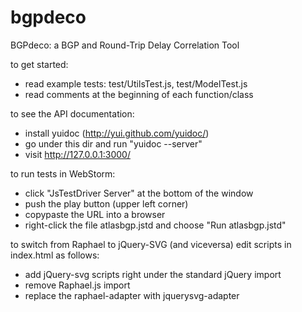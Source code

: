 bgpdeco
=======

BGPdeco: a BGP and Round-Trip Delay Correlation Tool



to get started:
- read example tests: test/UtilsTest.js, test/ModelTest.js
- read comments at the beginning of each function/class

to see the API documentation:
- install yuidoc (http://yui.github.com/yuidoc/)
- go under this dir and run "yuidoc --server"
- visit http://127.0.0.1:3000/

to run tests in WebStorm:
- click "JsTestDriver Server" at the bottom of the window
- push the play button (upper left corner)
- copypaste the URL into a browser
- right-click the file atlasbgp.jstd and choose "Run atlasbgp.jstd"

to switch from Raphael to jQuery-SVG (and viceversa) edit scripts in index.html as follows:
- add jQuery-svg scripts right under the standard jQuery import
- remove Raphael.js import
- replace the raphael-adapter with jquerysvg-adapter

